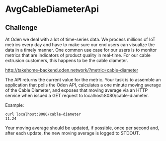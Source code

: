 # AvgCableDiameterApi

## Challenge

At Oden we deal with a lot of time-series data. We process millions of IoT metrics every day and have to make sure our end users can visualize the data in a timely manner. One common use case for our users is to monitor metrics that are indicators of product quality in real-time. For our cable extrusion customers, this happens to be the cable diameter.

http://takehome-backend.oden.network/?metric=cable-diameter

The API returns the current value for the metric. Your task is to assemble an application that polls the Oden API, calculates a one minute moving average of the Cable Diameter, and exposes that moving average via an HTTP service when issued a GET request to localhost:8080/cable-diameter.

Example:

```
curl localhost:8080/cable-diameter
11.24
```

Your moving average should be updated, if possible, once per second and, after each update, the new moving average is logged to STDOUT.